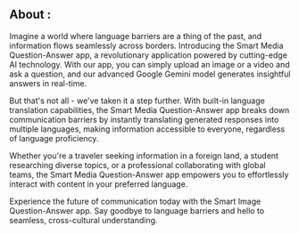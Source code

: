 ## About :
Imagine a world where language barriers are a thing of the past, and information flows seamlessly across borders. Introducing the Smart Media Question-Answer app, a revolutionary application powered by cutting-edge AI technology. With our app, you can simply upload an image or a video and ask a question, and our advanced Google Gemini model generates insightful answers in real-time.

But that's not all - we've taken it a step further. With built-in language translation capabilities, the Smart Media Question-Answer app breaks down communication barriers by instantly translating generated responses into multiple languages, making information accessible to everyone, regardless of language proficiency.

Whether you're a traveler seeking information in a foreign land, a student researching diverse topics, or a professional collaborating with global teams, the Smart Media Question-Answer app empowers you to effortlessly interact with content in your preferred language.

Experience the future of communication today with the Smart Image Question-Answer app. Say goodbye to language barriers and hello to seamless, cross-cultural understanding.

